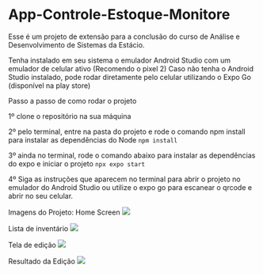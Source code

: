 # App-Controle-Estoque-Monitore
Esse é um projeto de extensão para a conclusão do curso de Análise e Desenvolvimento de Sistemas da Estácio.

Tenha instalado em seu sistema o emulador Android Studio com um emulador de celular ativo (Recomendo o pixel 2)
Caso não tenha o Android Studio instalado, pode rodar diretamente pelo celular utilizando o Expo Go (disponível na play store)

Passo a passo de como rodar o projeto

1º clone o repositório na sua máquina

2º pelo terminal, entre na pasta do projeto e rode o comando npm install para instalar as dependências do Node
```npm install```

3º ainda no terminal, rode o comando abaixo para instalar as dependências do expo e iniciar o projeto
```npx expo start```

4º Siga as instruções que aparecem no terminal para abrir o projeto no emulador do Android Studio ou utilize o expo go para escanear o qrcode e abrir no seu celular.

Imagens do Projeto:
Home Screen
<img src="assets/Readme/Tela Inicial.png" />

Lista de inventário
<img src="assets/Readme/Lista de inventário.png" />

Tela de edição
<img src="assets/Readme/Tela de edição.png" />

Resultado da Edição
<img src="assets/Readme/Resultado da edição.png" />
